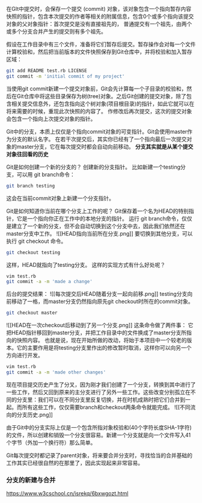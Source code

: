 在GIt中提交时，会保存一个提交 (commit) 对象，该对象包含一个指向暂存内容快照的指针，包含本次提交的作者等相关的附属信息，包含0个或多个指向该提交对象的父对象指针：首次提交是没有直接祖先的， 普通提交有一个祖先，由两个或多个分支合并产生的提交则有多个祖先。

假设在工作目录中有三个文件，准备将它们暂存后提交。暂存操作会对每一个文件计算校验和，然后把当前版本的文件快照保存到Git仓库中，并将校验和加入暂存区域：
```bash
git add README test.rb LICENSE
git commit -m 'initial commit of my project'
```
当使用git commit新建一个提交对象前，Git会先计算每一个子目录的校验和，然后在Git仓库中将这些目录保存为树(tree)对象。之后Git创建的提交对象，除了包含相关提交信息外，还包含指向这个树对象(项目根目录)的指针，如此它就可以在将来需要的时候，重现此次快照的内容了。
	作修改后再次提交，这次的提交对象会包含一个指向上次提交对象的指针。

Git中的分支，本质上仅仅是个指向commit对象的可变指针。Git会使用master作为分支的默认名字。 在若干次提交后，其实你已经有了一个指向最后一次提交对象的master分支，它在每次提交时都会自动向前移动。
**分支其实就是从某个提交对象往回看的历史**

Git是如何创建一个新的分支的？
创建新的分支指针。
比如新建一个testing分支，可以用 git branch命令：
```bash
git branch testing
```
这会在当前commit对象上新建一个分支指针。

Git是如何知道你当前在哪个分支上工作的呢？
Git保存着一个名为HEAD的特别指针，它是一个指向你正在工作中的本地分支的指针。
运行 git branch命令，仅仅是建立了一个新的分支，但不会自动切换到这个分支中去，因此我们依然还在master分支中工作。
![[HEAD指向当前所在分支.png]]
要切换到其他分支，可以执行 git checkout 命令。
```bash
git checkout testing
```
这样，HEAD就指向了testing分支。
这样的实现方式有什么好处呢？
```bash
vim test.rb
git commit -a -m 'made a change'
```
后台的提交结果：
![[每次提交后HEAD随着分支一起向前移.png]]
testing分支向前移动了一格，而master分支仍然指向原先git checkout时所在的commit对象。
```bash
git checkout master
```
![[HEAD在一次checkout后移动到了另一个分支.png]]
这条命令做了两件事：
它把HEAD指针移回到master分支，并把工作目录中的文件换成了master分支所指向的快照内容。
也就是说，现在开始所做的改动，将始于本项目中一个较老的版本。它的主要作用是将testing分支里作出的修改暂时取消，这样你可以向另一个方向进行开发。

```bash
vim test.rb
git commit -a -m 'made other changes'
```
现在项目提交历史产生了分叉，因为刚才我们创建了一个分支，转换到其中进行了一些工作，然后又回到原来的主分支进行了另外一些工作。这些改变分别孤立在不同的分支里：我们可以在不同分支里反复切换，并在时机成熟时把它们合并到一起。而所有这些工作，仅仅需要branch和checkout两条命令就能完成。
![[不同流向的分支历史.png]]

由于Git中的分支实际上仅是一个包含所指对象校验和(40个字符长度SHA-1字符)的文件，所以创建和销毁一个分支很容易。新建一个分支就是向一个文件写入41个字节（外加一个换行符）那么简单。

Git每次提交时都记录了parent对象，将来要合并分支时，寻找恰当的合并基础的工作其实已经很自然的在那里了，因此实现起来非常容易。


### 分支的新建与合并
https://www.w3cschool.cn/isrekq/6bxwgozt.html
